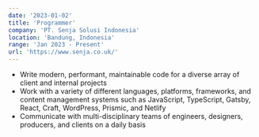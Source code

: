 ```yaml
---
date: '2023-01-02'
title: 'Programmer'
company: 'PT. Senja Solusi Indonesia'
location: 'Bandung, Indonesia'
range: 'Jan 2023 - Present'
url: 'https://www.senja.co.uk/'
---
```


- Write modern, performant, maintainable code for a diverse array of client and internal projects
- Work with a variety of different languages, platforms, frameworks, and content management systems such as JavaScript, TypeScript, Gatsby, React, Craft, WordPress, Prismic, and Netlify
- Communicate with multi-disciplinary teams of engineers, designers, producers, and clients on a daily basis
